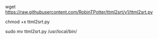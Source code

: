 wget https://raw.githubusercontent.com/RobinTPotter/ttml2srt/v1/ttml2srt.py

chmod +x ttml2srt.py

sudo mv ttml2srt.py /usr/local/bin/



